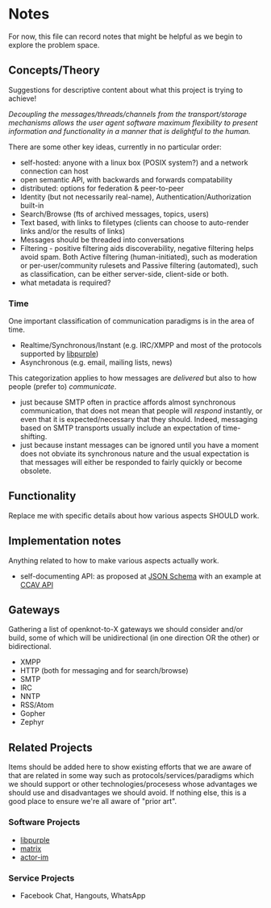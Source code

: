 # Notes

For now, this file can record notes that might be helpful as we begin to explore the problem space.

## Concepts/Theory

Suggestions for descriptive content about what this project is trying to achieve!

_*Decoupling the messages/threads/channels from the transport/storage mechanisms allows the user agent software maximum flexibility to present information and functionality in a manner that is delightful to the human.*_

There are some other key ideas, currently in no particular order:

* self-hosted: anyone with a linux box (POSIX system?) and a network connection can host
* open semantic API, with backwards and forwards compatability
* distributed: options for federation & peer-to-peer
* Identity (but not necessarily real-name), Authentication/Authorization built-in
* Search/Browse (fts of archived messages, topics, users)
* Text based, with links to filetypes (clients can choose to auto-render links and/or the results of links)
* Messages should be threaded into conversations
* Filtering - positive filtering aids discoverability, negative filtering helps avoid spam. Both Active filtering (human-initiated), such as moderation or per-user/community rulesets and Passive filtering (automated), such as classification, can be either server-side, client-side or both.
* what metadata is required?

### Time

One important classification of communication paradigms is in the area of time.

* Realtime/Synchronous/Instant (e.g. IRC/XMPP and most of the protocols supported by [libpurple])
* Asynchronous (e.g. email, mailing lists, news)

This categorization applies to how messages are *delivered* but also to how people (prefer to) *communicate*.

* just because SMTP often in practice affords almost synchronous communication, that does not mean that people will *respond* instantly, or even that it is expected/necessary that they should. Indeed, messaging based on SMTP transports usually include an expectation of time-shifting.
* just because instant messages can be ignored until you have a moment does not obviate its synchronous nature and the usual expectation is that messages will either be responded to fairly quickly or become obsolete.


## Functionality

Replace me with specific details about how various aspects SHOULD work.

## Implementation notes

Anything related to how to make various aspects actually work.

* self-documenting API: as proposed at [JSON Schema] with an example at [CCAV API]

[JSON Schema]: http://json-schema.org/
[CCAV API]: http://ccav.terranova.org.au/apidocs/#http://ccav.terranova.org.au/api/

## Gateways

Gathering a list of openknot-to-X gateways we should consider and/or build, some of which will be unidirectional (in one direction OR the other) or bidirectional.

* XMPP
* HTTP (both for messaging and for search/browse)
* SMTP
* IRC
* NNTP
* RSS/Atom
* Gopher
* Zephyr

## Related Projects

Items should be added here to show existing efforts that we are aware of that are related in some way such as protocols/services/paradigms which we should support or other technologies/procesess whose advantages we should use and disadvantages we should avoid. If nothing else, this is a good place to ensure we're all aware of "prior art".

### Software Projects

* [libpurple]
* [matrix]
* [actor-im]

[libpurple]: https://developer.pidgin.im/wiki/WhatIsLibpurple
[matrix]: https://matrix.org
[actor-im]: https://github.com/actorapp/actor-platform
### Service Projects

* Facebook Chat, Hangouts, WhatsApp
